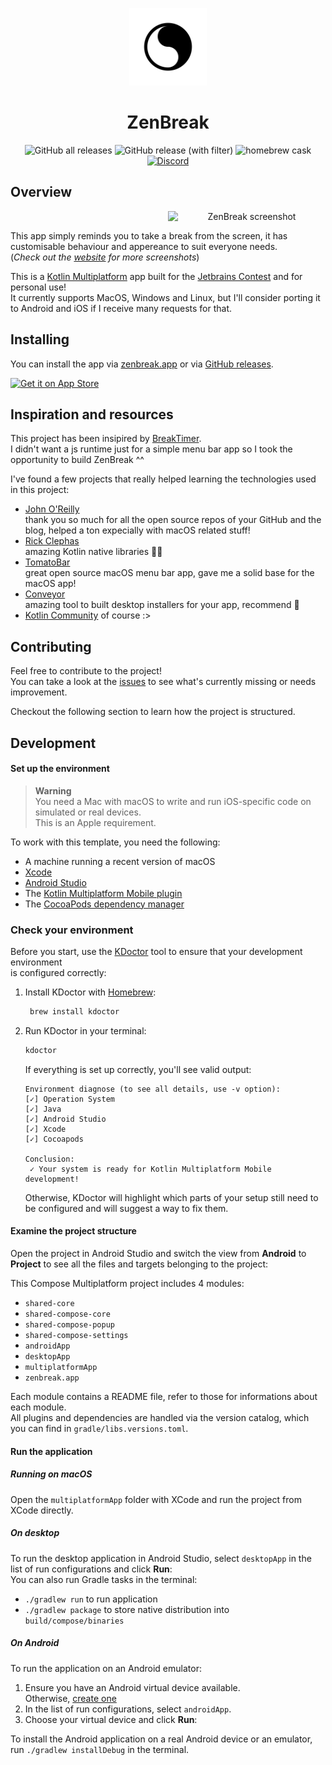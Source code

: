 <p align="center">
   <a href="https://zenbreak.app">
      <img src="https://raw.githubusercontent.com/Giuliopime/ZenBreak/main/assets/logo_macos.png" alt="ZenBreak" width="124">
   </a>
<p>
 
<h1 align="center">ZenBreak</h1>
<p align="center">
   <img alt="GitHub all releases" src="https://img.shields.io/github/downloads/Giuliopime/ZenBreak/total">
   <img alt="GitHub release (with filter)" src="https://img.shields.io/github/v/release/Giuliopime/ZenBreak">
   <img alt="homebrew cask" src="https://img.shields.io/homebrew/cask/v/zenbreak">
   <a href="https://discord.gg/MunKMgKAJp">
      <img alt="Discord" src="https://img.shields.io/discord/1043536767934021713">
   </a>
</p>


## Overview
<p align="center">
      <img src="https://raw.githubusercontent.com/Giuliopime/ZenBreak/main/assets/screenshot.png" alt="ZenBreak screenshot"
      width="50%"
      align="right">
</p>
<br>

This app simply reminds you to take a break from the screen, it has customisable behaviour and appereance to suit everyone needs.  
(*Check out the [website](https://zenbreak.app) for more screenshots*)  


This is a [Kotlin Multiplatform](https://kotlinlang.org/docs/multiplatform.html) app built for the [Jetbrains Contest](https://blog.jetbrains.com/kotlin/2022/10/join-the-kotlin-multiplatform-contest/) and for personal use!  
It currently supports MacOS, Windows and Linux, but I'll consider porting it to Android and iOS if I receive many requests for that.  

## Installing  
You can install the app via [zenbreak.app](https://zenbreak.app) or via [GitHub releases](https://github.com/Giuliopime/ZenBreak/releases).  

[<img src="https://developer.apple.com/assets/elements/badges/download-on-the-app-store.svg"
alt="Get it on App Store"
height="80">](https://apps.apple.com/us/app/zenbreak-focus-timer/id6470151195)

## Inspiration and resources  
This project has been insipired by [BreakTimer](https://breaktimer.app).  
I didn't want a js runtime just for a simple menu bar app so I took the opportunity to build ZenBreak ^^  

I've found a few projects that really helped learning the technologies used in this project:
- [John O'Reilly](https://johnoreilly.dev/)  
thank you so much for all the open source repos of your GitHub and the blog, helped a ton expecially with macOS related stuff!
- [Rick Clephas](https://github.com/rickclephas)  
amazing Kotlin native libraries 🫶🏼
- [TomatoBar](https://github.com/ivoronin/TomatoBar)  
great open source macOS menu bar app, gave me a solid base for the macOS app!
- [Conveyor](https://conveyor.hydraulic.dev/)  
amazing tool to built desktop installers for your app, recommend 💯
- [Kotlin Community](https://kotlinlang.org/community/) of course :>


## Contributing
Feel free to contribute to the project!  
You can take a look at the [issues](https://github.com/Giuliopime/ZenBreak/issues) to see what's currently missing or needs improvement.  

Checkout the following section to learn how the project is structured.

## Development
#### Set up the environment

> **Warning**  
> You need a Mac with macOS to write and run iOS-specific code on simulated or real devices.  
> This is an Apple requirement.

To work with this template, you need the following:

* A machine running a recent version of macOS
* [Xcode](https://apps.apple.com/us/app/xcode/id497799835)
* [Android Studio](https://developer.android.com/studio)
* The [Kotlin Multiplatform Mobile plugin](https://plugins.jetbrains.com/plugin/14936-kotlin-multiplatform-mobile)
* The [CocoaPods dependency manager](https://kotlinlang.org/docs/native-cocoapods.html)

### Check your environment

Before you start, use the [KDoctor](https://github.com/Kotlin/kdoctor) tool to ensure that your development environment  
is configured correctly:

1. Install KDoctor with [Homebrew](https://brew.sh/):
   ```sh  
    brew install kdoctor  
   ```  
2. Run KDoctor in your terminal:
   ```sh  
   kdoctor  
   ```  
   If everything is set up correctly, you'll see valid output:
    ```text  
    Environment diagnose (to see all details, use -v option):  
    [✓] Operation System  
    [✓] Java  
    [✓] Android Studio  
    [✓] Xcode  
    [✓] Cocoapods  
      
    Conclusion:  
     ✓ Your system is ready for Kotlin Multiplatform Mobile development!  
    ```
   Otherwise, KDoctor will highlight which parts of your setup still need to be configured and will suggest a way to fix them.

#### Examine the project structure

Open the project in Android Studio and switch the view from **Android** to **Project** to see all the files and targets belonging to the project:

This Compose Multiplatform project includes 4 modules:
- `shared-core`
- `shared-compose-core`
- `shared-compose-popup`
- `shared-compose-settings`
- `androidApp`
- `desktopApp`
- `multiplatformApp`
- `zenbreak.app`

Each module contains a README file, refer to those for informations about each module.  
All plugins and dependencies are handled via the version catalog, which you can find in `gradle/libs.versions.toml`.

#### Run the application

##### Running on macOS
Open the `multiplatformApp` folder with XCode and run the project from XCode directly.

##### On desktop
To run the desktop application in Android Studio, select `desktopApp` in the list of run configurations and click **Run**:  
You can also run Gradle tasks in the terminal:
- `./gradlew run` to run application
- `./gradlew package` to store native distribution into `build/compose/binaries`

##### On Android
To run the application on an Android emulator:
1. Ensure you have an Android virtual device available.  
   Otherwise, [create one](https://developer.android.com/studio/run/managing-avds#createavd)
2. In the list of run configurations, select `androidApp`.
3. Choose your virtual device and click **Run**:

To install the Android application on a real Android device or an emulator, run `./gradlew installDebug` in the terminal.
